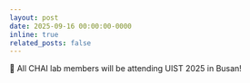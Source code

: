 ```yaml
---
layout: post
date: 2025-09-16 00:00:00-0000
inline: true
related_posts: false
---
```


🐚 All CHAI lab members will be attending UIST 2025 in Busan!